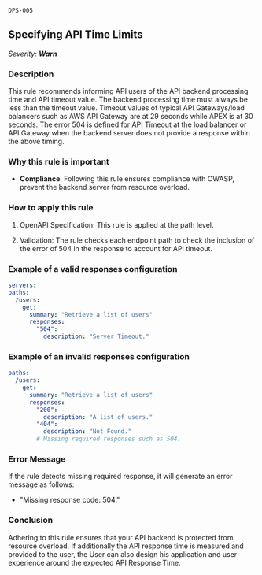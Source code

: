 `DPS-005`

## Specifying API Time Limits

_Severity: **Warn**_

### Description

This rule recommends informing API users of the API backend processing time and API timeout value. The backend processing time must always be less than the timeout value. Timeout values of typical API Gateways/load balancers such as AWS API Gateway are at 29 seconds while APEX is at 30 seconds.  The error 504 is defined for API Timeout at the load balancer or API Gateway when the backend server does not provide a response within the above timing.

### Why this rule is important

- **Compliance**: Following this rule ensures compliance with OWASP, prevent the backend server from resource overload.

### How to apply this rule

1. OpenAPI Specification:
   This rule is applied at the path level.

2. Validation:
   The rule checks each endpoint path to check the inclusion of the error of 504 in the response to account for API timeout.

### Example of a valid responses configuration

```yaml
servers:
paths:
  /users:
    get:
      summary: "Retrieve a list of users"
      responses:
        "504":
          description: "Server Timeout."
```

### Example of an invalid responses configuration

```yaml
paths:
  /users:
    get:
      summary: "Retrieve a list of users"
      responses:
        "200":
          description: "A list of users."
        "404":
          description: "Not Found."
        # Missing required responses such as 504.
```

### Error Message

If the rule detects missing required response, it will generate an error message as follows:

- "Missing response code: 504."

### Conclusion

Adhering to this rule ensures that your API backend is protected from resource overload. If additionally the API response time is measured and provided to the user, the User can also design his application and user experience around the expected API Response Time.
